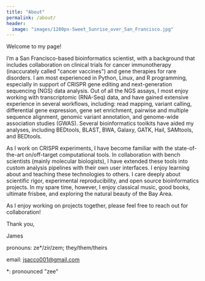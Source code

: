 ```yaml
---
title: "About"
permalink: /about/
header:
  image: "images/1280px-Sweet_Sunrise_over_San_Francisco.jpg"
---
```

Welcome to my page!

I’m a San Francisco-based bioinformatics scientist, with a background that includes collaboration on clinical trials for cancer immunotherapy (inaccurately called "cancer vaccines") and gene therapies for rare disorders. I am most experienced in Python, Linux, and R programming, especially in support of CRISPR gene editing and next-generation sequencing (NGS) data analysis. Out of all the NGS assays, I most enjoy working with transcriptomic (RNA-Seq) data, and have gained extensive experience in several workflows, including: read mapping, variant calling, differential gene expression, gene set enrichment, pairwise and multiple sequence alignment, genomic variant annotation, and genome-wide association studies (GWAS). Several bioinformatics toolkits have aided my analyses, including BEDtools, BLAST, BWA, Galaxy, GATK, Hail, SAMtools, and BEDtools. 

As I work on CRISPR experiments, I have become familiar with the state-of-the-art on/off-target computational tools. In collaboration with bench scientists (mainly molecular biologists), I have extended these tools into custom analysis pipelines with their own user interfaces. I enjoy learning about and teaching these technologies to others. I care deeply about scientific rigor, experimental reproducibility, and open source bioinformatics projects. In my spare time, however, I enjoy classical music, good books, ultimate frisbee, and exploring the natural beauty of the Bay Area.

As I enjoy working on projects together, please feel free to reach out for collaboration! 

Thank you,

James

pronouns: ze*/zir/zem; they/them/theirs

email: jsacco001@gmail.com

\*: pronounced "zee"



